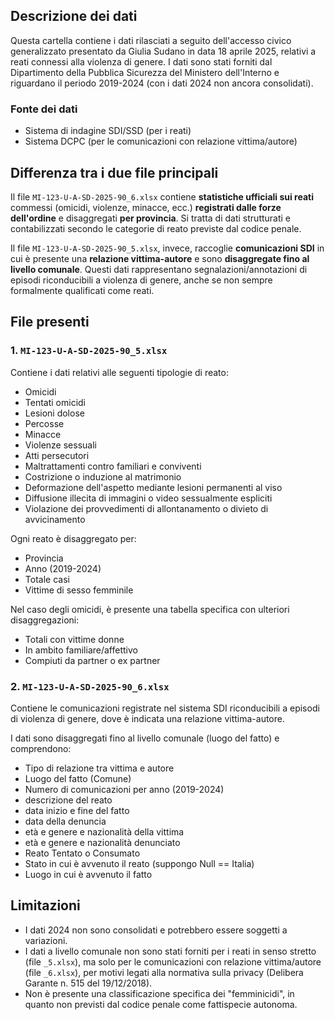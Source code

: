 ## Descrizione dei dati

Questa cartella contiene i dati rilasciati a seguito dell'accesso civico generalizzato presentato da Giulia Sudano in data 18 aprile 2025, relativi a reati connessi alla violenza di genere. I dati sono stati forniti dal Dipartimento della Pubblica Sicurezza del Ministero dell'Interno e riguardano il periodo 2019-2024 (con i dati 2024 non ancora consolidati).

### Fonte dei dati

- Sistema di indagine SDI/SSD (per i reati)
- Sistema DCPC (per le comunicazioni con relazione vittima/autore)

## Differenza tra i due file principali

Il file `MI-123-U-A-SD-2025-90_6.xlsx` contiene **statistiche ufficiali sui reati** commessi (omicidi, violenze, minacce, ecc.) **registrati dalle forze dell'ordine** e disaggregati **per provincia**. Si tratta di dati strutturati e contabilizzati secondo le categorie di reato previste dal codice penale.

Il file `MI-123-U-A-SD-2025-90_5.xlsx`, invece, raccoglie **comunicazioni SDI** in cui è presente una **relazione vittima-autore** e sono **disaggregate fino al livello comunale**. Questi dati rappresentano segnalazioni/annotazioni di episodi riconducibili a violenza di genere, anche se non sempre formalmente qualificati come reati.

## File presenti

### 1. `MI-123-U-A-SD-2025-90_5.xlsx`

Contiene i dati relativi alle seguenti tipologie di reato:

- Omicidi
- Tentati omicidi
- Lesioni dolose
- Percosse
- Minacce
- Violenze sessuali
- Atti persecutori
- Maltrattamenti contro familiari e conviventi
- Costrizione o induzione al matrimonio
- Deformazione dell'aspetto mediante lesioni permanenti al viso
- Diffusione illecita di immagini o video sessualmente espliciti
- Violazione dei provvedimenti di allontanamento o divieto di avvicinamento

Ogni reato è disaggregato per:

- Provincia
- Anno (2019-2024)
- Totale casi
- Vittime di sesso femminile

Nel caso degli omicidi, è presente una tabella specifica con ulteriori disaggregazioni:

- Totali con vittime donne
- In ambito familiare/affettivo
- Compiuti da partner o ex partner

### 2. `MI-123-U-A-SD-2025-90_6.xlsx`

Contiene le comunicazioni registrate nel sistema SDI riconducibili a episodi di violenza di genere, dove è indicata una relazione vittima-autore.

I dati sono disaggregati fino al livello comunale (luogo del fatto) e comprendono:

- Tipo di relazione tra vittima e autore
- Luogo del fatto (Comune)
- Numero di comunicazioni per anno (2019-2024)
- descrizione del reato
- data inizio e fine del fatto
- data della denuncia
- età e genere e nazionalità della vittima
- età e genere e nazionalità denunciato
- Reato Tentato o Consumato
- Stato in cui è avvenuto il reato (suppongo Null == Italia)
- Luogo in cui è avvenuto il fatto


## Limitazioni

- I dati 2024 non sono consolidati e potrebbero essere soggetti a variazioni.
- I dati a livello comunale non sono stati forniti per i reati in senso stretto (file `_5.xlsx`), ma solo per le comunicazioni con relazione vittima/autore (file `_6.xlsx`), per motivi legati alla normativa sulla privacy (Delibera Garante n. 515 del 19/12/2018).
- Non è presente una classificazione specifica dei "femminicidi", in quanto non previsti dal codice penale come fattispecie autonoma.
